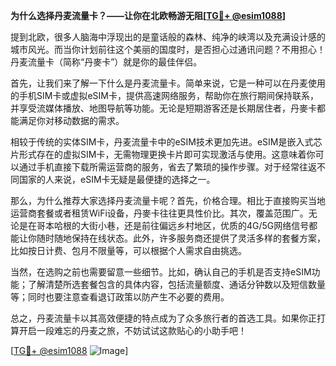 **为什么选择丹麦流量卡？——让你在北欧畅游无阻[[TG💪+ @esim1088](https://t.me/s/esim1088)]**

提到北欧，很多人脑海中浮现出的是童话般的森林、纯净的峡湾以及充满设计感的城市风光。而当你计划前往这个美丽的国度时，是否担心过通讯问题？不用担心！丹麦流量卡（简称“丹麥卡”）就是你的最佳伴侣。

首先，让我们来了解一下什么是丹麦流量卡。简单来说，它是一种可以在丹麦使用的手机SIM卡或虚拟eSIM卡，提供高速网络服务，帮助你在旅行期间保持联系，并享受流媒体播放、地图导航等功能。无论是短期游客还是长期居住者，丹麥卡都能满足你对移动数据的需求。

相较于传统的实体SIM卡，丹麦流量卡中的eSIM技术更加先进。eSIM是嵌入式芯片形式存在的虚拟SIM卡，无需物理更换卡片即可实现激活与使用。这意味着你可以通过手机直接下载所需运营商的服务，省去了繁琐的操作步骤。对于经常往返不同国家的人来说，eSIM卡无疑是最便捷的选择之一。

那么，为什么推荐大家选择丹麦流量卡呢？首先，价格合理。相比于直接购买当地运营商套餐或者租赁WiFi设备，丹麥卡往往更具性价比。其次，覆盖范围广。无论是在哥本哈根的大街小巷，还是前往偏远乡村地区，优质的4G/5G网络信号都能让你随时随地保持在线状态。此外，许多服务商还提供了灵活多样的套餐方案，比如按日计费、包月不限量等，可以根据个人需求自由挑选。

当然，在选购之前也需要留意一些细节。比如，确认自己的手机是否支持eSIM功能；了解清楚所选套餐包含的具体内容，包括流量额度、通话分钟数以及短信数量等；同时也要注意查看退订政策以防产生不必要的费用。

总之，丹麦流量卡以其高效便捷的特点成为了众多旅行者的首选工具。如果你正打算开启一段难忘的丹麦之旅，不妨试试这款贴心的小助手吧！

[[TG💪+ @esim1088](https://t.me/s/esim1088) ![Image](https://i.postimg.cc/4NQfJmqS/Snipaste-2025-05-13-00-14-12.png)]